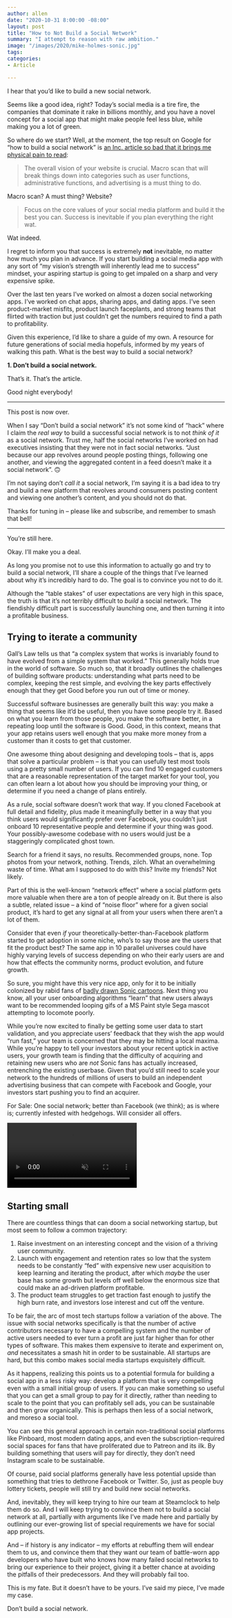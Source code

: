 ```yaml
---
author: allen
date: "2020-10-31 8:00:00 -08:00"
layout: post
title: "How to Not Build a Social Network"
summary: "I attempt to reason with raw ambition."
image: "/images/2020/mike-holmes-sonic.jpg"
tags:
categories:
- Article

---
```


I hear that you’d like to build a new social network.

Seems like a good idea, right? Today’s social media is a tire fire, the companies that dominate it rake in billions monthly, and you have a novel concept for a social app that might make people feel less blue, while making you a lot of green.

So where do we start? Well, at the moment, the top result on Google for “how to build a social network” is [an Inc. article so bad that it brings me physical pain to read](https://www.inc.com/john-rampton/how-to-create-powerful-social-network-platform-in-.html):

> The overall vision of your website is crucial. Macro scan that will break things down into categories such as user functions, administrative functions, and advertising is a must thing to do.

Macro scan? A must thing? Website?

> Focus on the core values of your social media platform and build it the best you can. Success is inevitable if you plan everything the right wat. 

Wat indeed.

I regret to inform you that success is extremely **not** inevitable,  no matter how much you plan in advance. If you start building a social media app with any sort of “my vision’s strength will inherently lead me to success” mindset, your aspiring startup is going to get impaled on a sharp and very expensive spike.

Over the last ten years I’ve worked on almost a dozen social networking apps. I’ve worked on chat apps, sharing apps, and dating apps. I’ve seen product-market misfits, product launch faceplants, and strong teams that flirted with traction but just couldn’t get the numbers required to find a path to profitability.

Given this experience, I’d like to share a guide of my own. A resource for future generations of social media hopefuls, informed by my years of walking this path. What is the best way to build a social network?

**1. Don’t build a social network.**

That’s it. That’s the article.

Good night everybody!

---

This post is now over.

When I say “Don’t build a social network” it’s not some kind of “hack” where I claim the *real way* to build a successful social network is to not *think of it* as a social network. Trust me, half the social networks I’ve worked on had executives insisting that they were not in fact social networks. “Just because our app revolves around people posting things, following one another, and viewing the aggregated content in a feed doesn’t make it a social network”. 🙃

I’m not saying don’t *call it* a social network, I’m saying it is a bad idea to try and build a new platform that revolves around consumers posting content and viewing one another’s content, and you should not do that.

Thanks for tuning in – please like and subscribe, and remember to smash that bell!

---

You’re still here.

Okay. I’ll make you a deal.

As long you promise not to use this information to actually go and try to build a social network, I’ll share a couple of the things that I’ve learned about why it’s incredibly hard to do. The goal is to convince you not to do it.

Although the “table stakes” of user expectations are very high in this space, the truth is that it’s not terribly difficult to *build* a social network. The fiendishly difficult part is successfully launching one, and then turning it into a profitable business.

## Trying to iterate a community
Gall’s Law tells us that “a complex system that works is invariably found to have evolved from a simple system that worked.” This generally holds true in the world of software. So much so, that it broadly outlines the challenges of building software products: understanding what parts need to be complex, keeping the rest simple, and evolving the key parts effectively enough that they get Good before you run out of time or money.

Successful software businesses are generally built this way: you make a thing that seems like it’d be useful, then you have some people try it. Based on what you learn from those people, you make the software better, in a repeating loop until the software is Good. Good, in this context, means that your app retains users well enough that you make more money from a customer than it costs to get that customer.

One awesome thing about designing and developing tools – that is, apps that solve a particular problem – is that you can usefully test most tools using a pretty small number of users. If you can find 10 engaged customers that are a reasonable representation of the target market for your tool, you can often learn a lot about how you should be improving your thing, or determine if you need a change of plans entirely.

As a rule, social software doesn’t work that way. If you cloned Facebook at full detail and fidelity, plus made it meaningfully better in a way that you think users would significantly prefer over Facebook, you couldn’t just onboard 10 representative people and determine if your thing was good. Your possibly-awesome codebase with no users would just be a staggeringly complicated ghost town.

Search for a friend it says, no results. Recommended groups, none. Top photos from your network, nothing. Trends, zilch. What an overwhelming waste of time. What am I supposed to do with this? Invite my friends? Not likely.

Part of this is the well-known “network effect” where a social platform gets more valuable when there are a ton of people already on it. But there is also a subtle, related issue – a kind of “noise floor” where for a given social product, it’s hard to get any signal at all from your users when there aren’t a lot of them.

Consider that even *if* your theoretically-better-than-Facebook platform started to get adoption in some niche, who’s to say those are the users that fit the product best? The same app in 10 parallel universes could have highly varying levels of success depending on who their early users are and how that effects the community norms, product evolution, and future growth.

So sure, you might have this very nice app, only for it to be initially colonized by rabid fans of [badly drawn Sonic cartoons](https://dumbrunningsonic.tumblr.com/). Next thing you know, all your user onboarding algorithms “learn” that new users always want to be recommended looping gifs of a MS Paint style Sega mascot attempting to locomote poorly.

While you’re now excited to finally be getting some user data to start validation, and you appreciate users’ feedback that they wish the app would “run fast,” your team is concerned that they may be hitting a local maxima. While you’re happy to tell your investors about your recent uptick in active users, your growth team is finding that the difficulty of acquiring and retaining new users who are *not* Sonic fans has actually increased, entrenching the existing userbase. Given that you’d still need to scale your network to the hundreds of millions of users to build an independent advertising business that can compete with Facebook and Google, your investors start pushing you to find an acquirer.

For Sale: One social network; better than Facebook (we think); as is where is; currently infested with hedgehogs. Will consider all offers.

<video autoplay loop muted playsinline src="/images/2020/mike-holmes-sonic.mp4"></video>

## Starting small
There are countless things that can doom a social networking startup, but most seem to follow a common trajectory:

1. Raise investment on an interesting concept and the vision of a thriving user community.
2. Launch with engagement and retention rates so low that the system needs to be constantly “fed” with expensive new user acquisition to keep learning and iterating the product, after which *maybe* the user base has some growth but levels off well below the enormous size that could make an ad-driven platform profitable.
3. The product team struggles to get traction fast enough to justify the high burn rate, and investors lose interest and cut off the venture.

To be fair, the arc of most tech startups follow a variation of the above. The issue with social networks specifically is that the number of active contributors necessary to have a compelling system and the number of active users needed to ever turn a profit are just far higher than for other types of software. This makes them expensive to iterate and experiment on, *and* necessitates a smash hit in order to be sustainable. All startups are hard, but this combo makes social media startups exquisitely difficult.

As it happens, realizing this points us to a potential formula for building a social app in a less risky way: develop a platform that is very compelling even with a small initial group of users. If you can make something so useful that you can get a small group to pay for it directly, rather than needing to scale to the point that you can profitably sell ads, you can be sustainable and then grow organically. This is perhaps then less of a social network, and moreso a social tool.

You can see this general approach in certain non-traditional social platforms like Pinboard, most modern dating apps, and even the subscription-required social spaces for fans that have proliferated due to Patreon and its ilk. By building something that users will pay for directly, they don’t need Instagram scale to be sustainable.

Of course, paid social platforms generally have less potential upside than something that tries to dethrone Facebook or Twitter. So, just as people buy lottery tickets, people will still try and build new social networks.

And, inevitably, they will keep trying to hire our team at Steamclock to help them do so. And I will keep trying to convince them not to build a social network at all, partially with arguments like I’ve made here and partially by outlining our ever-growing list of special requirements we have for social app projects.

And – if history is any indicator – my efforts at rebuffing them will endear them to us, and convince them that they want our team of battle-worn app developers who have built who knows how many failed social networks to bring our experience to their project, giving it a better chance at avoiding the pitfalls of their predecessors. And they will probably fail too.

This is my fate. But it doesn’t have to be yours. I’ve said my piece, I’ve made my case.

Don’t build a social network.
